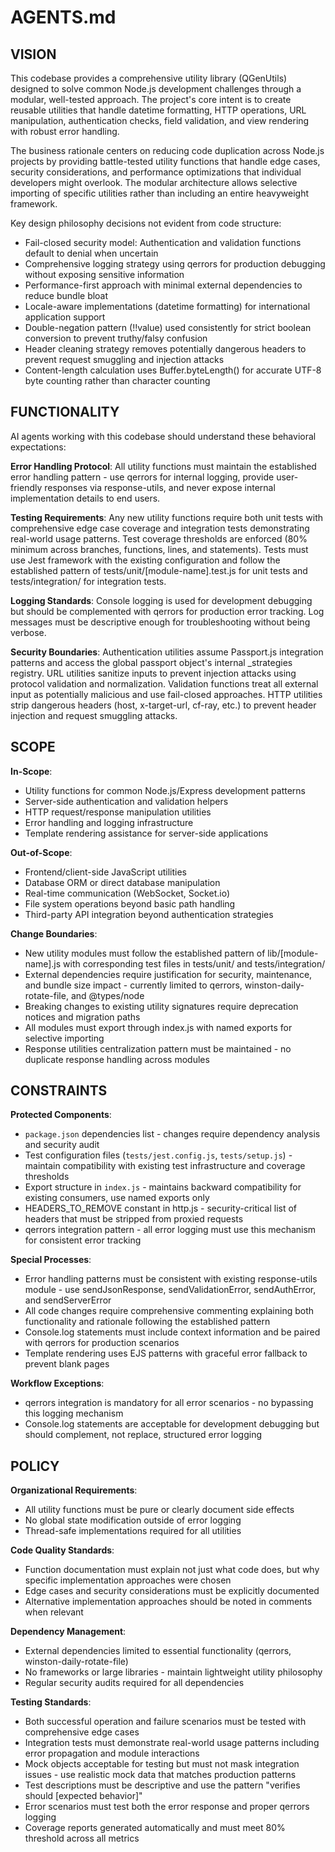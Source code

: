 # AGENTS.md

## VISION

This codebase provides a comprehensive utility library (QGenUtils) designed to solve common Node.js development challenges through a modular, well-tested approach. The project's core intent is to create reusable utilities that handle datetime formatting, HTTP operations, URL manipulation, authentication checks, field validation, and view rendering with robust error handling.

The business rationale centers on reducing code duplication across Node.js projects by providing battle-tested utility functions that handle edge cases, security considerations, and performance optimizations that individual developers might overlook. The modular architecture allows selective importing of specific utilities rather than including an entire heavyweight framework.

Key design philosophy decisions not evident from code structure:
- Fail-closed security model: Authentication and validation functions default to denial when uncertain
- Comprehensive logging strategy using qerrors for production debugging without exposing sensitive information
- Performance-first approach with minimal external dependencies to reduce bundle bloat
- Locale-aware implementations (datetime formatting) for international application support
- Double-negation pattern (!!value) used consistently for strict boolean conversion to prevent truthy/falsy confusion
- Header cleaning strategy removes potentially dangerous headers to prevent request smuggling and injection attacks
- Content-length calculation uses Buffer.byteLength() for accurate UTF-8 byte counting rather than character counting

## FUNCTIONALITY

AI agents working with this codebase should understand these behavioral expectations:

**Error Handling Protocol**: All utility functions must maintain the established error handling pattern - use qerrors for internal logging, provide user-friendly responses via response-utils, and never expose internal implementation details to end users.

**Testing Requirements**: Any new utility functions require both unit tests with comprehensive edge case coverage and integration tests demonstrating real-world usage patterns. Test coverage thresholds are enforced (80% minimum across branches, functions, lines, and statements). Tests must use Jest framework with the existing configuration and follow the established pattern of tests/unit/[module-name].test.js for unit tests and tests/integration/ for integration tests.

**Logging Standards**: Console logging is used for development debugging but should be complemented with qerrors for production error tracking. Log messages must be descriptive enough for troubleshooting without being verbose.

**Security Boundaries**: Authentication utilities assume Passport.js integration patterns and access the global passport object's internal _strategies registry. URL utilities sanitize inputs to prevent injection attacks using protocol validation and normalization. Validation functions treat all external input as potentially malicious and use fail-closed approaches. HTTP utilities strip dangerous headers (host, x-target-url, cf-ray, etc.) to prevent header injection and request smuggling attacks.

## SCOPE

**In-Scope**:
- Utility functions for common Node.js/Express development patterns
- Server-side authentication and validation helpers
- HTTP request/response manipulation utilities
- Error handling and logging infrastructure
- Template rendering assistance for server-side applications

**Out-of-Scope**:
- Frontend/client-side JavaScript utilities
- Database ORM or direct database manipulation
- Real-time communication (WebSocket, Socket.io)
- File system operations beyond basic path handling
- Third-party API integration beyond authentication strategies

**Change Boundaries**:
- New utility modules must follow the established pattern of lib/[module-name].js with corresponding test files in tests/unit/ and tests/integration/
- External dependencies require justification for security, maintenance, and bundle size impact - currently limited to qerrors, winston-daily-rotate-file, and @types/node
- Breaking changes to existing utility signatures require deprecation notices and migration paths
- All modules must export through index.js with named exports for selective importing
- Response utilities centralization pattern must be maintained - no duplicate response handling across modules

## CONSTRAINTS

**Protected Components**:
- `package.json` dependencies list - changes require dependency analysis and security audit
- Test configuration files (`tests/jest.config.js`, `tests/setup.js`) - maintain compatibility with existing test infrastructure and coverage thresholds
- Export structure in `index.js` - maintains backward compatibility for existing consumers, use named exports only
- HEADERS_TO_REMOVE constant in http.js - security-critical list of headers that must be stripped from proxied requests
- qerrors integration pattern - all error logging must use this mechanism for consistent error tracking

**Special Processes**:
- Error handling patterns must be consistent with existing response-utils module - use sendJsonResponse, sendValidationError, sendAuthError, and sendServerError
- All code changes require comprehensive commenting explaining both functionality and rationale following the established pattern
- Console.log statements must include context information and be paired with qerrors for production scenarios
- Template rendering uses EJS patterns with graceful error fallback to prevent blank pages

**Workflow Exceptions**:
- qerrors integration is mandatory for all error scenarios - no bypassing this logging mechanism
- Console.log statements are acceptable for development debugging but should complement, not replace, structured error logging

## POLICY

**Organizational Requirements**:
- All utility functions must be pure or clearly document side effects
- No global state modification outside of error logging
- Thread-safe implementations required for all utilities

**Code Quality Standards**:
- Function documentation must explain not just what code does, but why specific implementation approaches were chosen
- Edge cases and security considerations must be explicitly documented
- Alternative implementation approaches should be noted in comments when relevant

**Dependency Management**:
- External dependencies limited to essential functionality (qerrors, winston-daily-rotate-file)
- No frameworks or large libraries - maintain lightweight utility philosophy
- Regular security audits required for all dependencies

**Testing Standards**:
- Both successful operation and failure scenarios must be tested with comprehensive edge cases
- Integration tests must demonstrate real-world usage patterns including error propagation and module interactions
- Mock objects acceptable for testing but must not mask integration issues - use realistic mock data that matches production patterns
- Test descriptions must be descriptive and use the pattern "verifies should [expected behavior]" 
- Error scenarios must test both the error response and proper qerrors logging
- Coverage reports generated automatically and must meet 80% threshold across all metrics